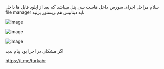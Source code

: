 سلام مراحل اجرای سورس داخل هاست سی پنل میباشد که بعد از اپلود فایل ها داخل file manager باید دیتابیس هم ریستور بزنید


![image](https://github.com/3aeidkhalili/xary-fragment-subscription/assets/154358632/0fdf01c5-0685-4f02-b375-c037f2e2d059)

![image](https://github.com/3aeidkhalili/xary-fragment-subscription/assets/154358632/5854e4fd-ad03-49f3-92d3-111b22ee0501)

![image](https://github.com/3aeidkhalili/xary-fragment-subscription/assets/154358632/367e608d-3e48-4204-ba25-3727c9835f6c)


اگر مشکلی در اجرا بود پیام بدید

https://t.me/turkabr

